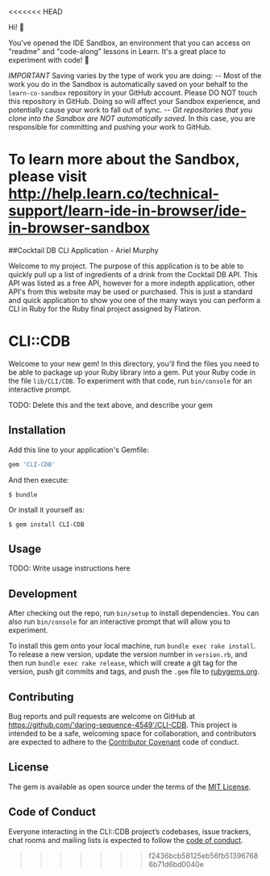 <<<<<<< HEAD

Hi! 👋

You've opened the IDE Sandbox, an environment that you can access on "readme" and "code-along" lessons in Learn. It's a great place to experiment with code! 🎉

*IMPORTANT*
Saving varies by the type of work you are doing:
-- Most of the work you do in the Sandbox is automatically saved on your behalf to the `learn-co-sandbox` repository in your GitHub account. Please DO NOT touch this repository in GitHub. Doing so will affect your Sandbox experience, and potentially cause your work to fall out of sync.
-- *Git repositories that you clone into the Sandbox are NOT automatically saved.* In this case, you are responsible for committing and pushing your work to GitHub. 

To learn more about the Sandbox, please visit http://help.learn.co/technical-support/learn-ide-in-browser/ide-in-browser-sandbox
=======
##Cocktail DB CLI Application - Ariel Murphy


Welcome to my project. The purpose of this application is to be able to quickly pull up a list of ingredients of a drink from the Cocktail DB API. This API was listed as a free API, however for a more indepth application, other API's from this website may be used or purchased. This is just a standard and quick application to show you one of the many ways you can perform a CLI in Ruby for the Ruby final project assigned by Flatiron.

# CLI::CDB

Welcome to your new gem! In this directory, you'll find the files you need to be able to package up your Ruby library into a gem. Put your Ruby code in the file `lib/CLI/CDB`. To experiment with that code, run `bin/console` for an interactive prompt.

TODO: Delete this and the text above, and describe your gem

## Installation

Add this line to your application's Gemfile:

```ruby
gem 'CLI-CDB'
```

And then execute:

    $ bundle

Or install it yourself as:

    $ gem install CLI-CDB

## Usage

TODO: Write usage instructions here

## Development

After checking out the repo, run `bin/setup` to install dependencies. You can also run `bin/console` for an interactive prompt that will allow you to experiment.

To install this gem onto your local machine, run `bundle exec rake install`. To release a new version, update the version number in `version.rb`, and then run `bundle exec rake release`, which will create a git tag for the version, push git commits and tags, and push the `.gem` file to [rubygems.org](https://rubygems.org).

## Contributing

Bug reports and pull requests are welcome on GitHub at https://github.com/'daring-sequence-4549'/CLI-CDB. This project is intended to be a safe, welcoming space for collaboration, and contributors are expected to adhere to the [Contributor Covenant](http://contributor-covenant.org) code of conduct.

## License

The gem is available as open source under the terms of the [MIT License](https://opensource.org/licenses/MIT).

## Code of Conduct

Everyone interacting in the CLI::CDB project’s codebases, issue trackers, chat rooms and mailing lists is expected to follow the [code of conduct](https://github.com/'daring-sequence-4549'/CLI-CDB/blob/master/CODE_OF_CONDUCT.md).
>>>>>>> f2436bcb58125eb56fb513967686b71d6bd0040e
